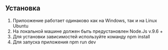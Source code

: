 ## Установка
1. Прилоожение работает одинаково как на Windows, так и на Linux Ubuntu
2. На локальной машине должен быть предустановлен Node.Js v.9.6 +
3. Для установки зависимостей используйте команду npm install
4. Для запуска приложения npm run dev
